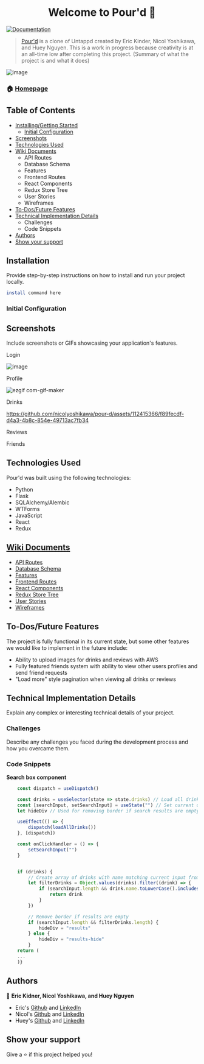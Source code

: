 
<h1 align="center">Welcome to Pour'd 👋</h1>
<p>
  <a href="https://github.com/nicolyoshikawa/pour-d/wiki" target="_blank">
    <img alt="Documentation" src="https://img.shields.io/badge/documentation-yes-brightgreen.svg" />
  </a>
</p>

> [Pour'd](https://pourd.onrender.com/) is a clone of Untappd created by Eric Kinder, Nicol Yoshikawa, and Huey Nguyen. This is a work in progress because creativity is at an all-time low after completing this project. (Summary of what the project is and what it does)

![image](https://github.com/nicolyoshikawa/pour-d/assets/78172054/c4d9ef19-e79c-4fe0-8804-e1164b621846)

### 🏠 [Homepage](https://pourd.onrender.com/home)

## Table of Contents

 - [Installing/Getting Started](https://github.com/nicolyoshikawa/pour-d/blob/huey-readme-edit/README.md#installation)
	 - [Initial Configuration](https://github.com/nicolyoshikawa/pour-d/blob/huey-readme-edit/README.md#initial-configuration)
- [Screenshots](https://github.com/nicolyoshikawa/pour-d/blob/huey-readme-edit/README.md#screenshots)
- [Technologies Used](https://github.com/nicolyoshikawa/pour-d/blob/huey-readme-edit/README.md#technologies-used)
- [Wiki Documents](https://github.com/nicolyoshikawa/pour-d/blob/huey-readme-edit/README.md#wiki-documents)
	- API Routes
 	- Database Schema
 	- Features
 	- Frontend Routes
 	- React Components
 	- Redux Store Tree
	- User Stories
	- Wireframes 
- [To-Dos/Future Features](https://github.com/nicolyoshikawa/pour-d/blob/huey-readme-edit/README.md#to-dosfuture-features)
- [Technical Implementation Details](https://github.com/nicolyoshikawa/pour-d/blob/huey-readme-edit/README.md#technical-implementation-details)
	- Challenges
	- Code Snippets
- [Authors](https://github.com/nicolyoshikawa/pour-d/blob/huey-readme-edit/README.md#authors)
- [Show your support](https://github.com/nicolyoshikawa/pour-d/blob/huey-readme-edit/README.md#show-your-support)

## Installation 
Provide step-by-step instructions on how to install and run your project locally.
```sh
install command here
```
### Initial Configuration

## Screenshots
Include screenshots or GIFs showcasing your application's features.

Login

![image](https://github.com/nicolyoshikawa/pour-d/assets/78172054/ac0d5485-27b7-440e-a824-28df365977e4)

Profile

![ezgif com-gif-maker](https://github.com/nicolyoshikawa/pour-d/assets/112415366/411fb169-c4b6-4530-b77c-d4d6473de871)

Drinks

https://github.com/nicolyoshikawa/pour-d/assets/112415366/f89fecdf-d4a3-4b8c-854e-49713ac7fb34

Reviews

Friends



## Technologies Used

Pour'd was built using the following technologies:

- Python
- Flask
- SQLAlchemy/Alembic
- WTForms
- JavaScript
- React
- Redux

## [Wiki Documents](https://github.com/nicolyoshikawa/pour-d/wiki)
- [API Routes](https://github.com/nicolyoshikawa/pour-d/wiki/Backend-Routes)
- [Database Schema](https://github.com/nicolyoshikawa/pour-d/wiki/Database-Schema)
- [Features](https://github.com/nicolyoshikawa/pour-d/wiki/Feature-List)
- [Frontend Routes](https://github.com/nicolyoshikawa/pour-d/wiki/Frontend-Routes)
- [React Components](https://github.com/nicolyoshikawa/pour-d/wiki/React-Components)
- [Redux Store Tree](https://github.com/nicolyoshikawa/pour-d/wiki/Redux-Store-Tree)
- [User Stories](https://github.com/nicolyoshikawa/pour-d/wiki/User-Stories)
- [Wireframes](https://github.com/nicolyoshikawa/pour-d/wiki/Wireframes)


## To-Dos/Future Features

The project is fully functional in its current state, but some other features we would like to implement in the future include:

- Ability to upload images for drinks and reviews with AWS
- Fully featured friends system with ability to view other users profiles and send friend requests
- "Load more" style pagination when viewing all drinks or reviews

## Technical Implementation Details

Explain any complex or interesting technical details of your project.

### Challenges

Describe any challenges you faced during the development process and how you overcame them.

### Code Snippets

**Search box component**
```javascript
    const dispatch = useDispatch()

    const drinks = useSelector(state => state.drinks) // Load all drinks for search bar to query
    const [searchInput, setSearchInput] = useState("") // Set current query to user's input
    let hideDiv // Used for removing border if search results are empty

    useEffect(() => {
        dispatch(loadAllDrinks())
    }, [dispatch])

    const onClickHandler = () => {
        setSearchInput("")
    }


    if (drinks) {
        // Create array of drinks with name matching current input from user
        let filterDrinks = Object.values(drinks).filter((drink) => {
            if (searchInput.length && drink.name.toLowerCase().includes(searchInput.toLowerCase())) {
                return drink
            }
        })

        // Remove border if results are empty
        if (searchInput.length && filterDrinks.length) {
            hideDiv = "results"
        } else {
            hideDiv = "results-hide"
        }
    return (
	...
	)}
```

## Authors

👤 **Eric Kidner, Nicol Yoshikawa, and Huey Nguyen**

* Eric's [Github](https://github.com/etkndr) and [LinkedIn](https://www.linkedin.com/in/eric-kinder-799097288/)
* Nicol's [Github](https://github.com/nicolyoshikawa) and [LinkedIn](https://www.linkedin.com/in/nicol-yoshikawa/)
* Huey's [Github](https://github.com/Syndux) and [LinkedIn](https://www.linkedin.com/in/huey-nguyen/)


## Show your support

Give a ⭐️ if this project helped you!
